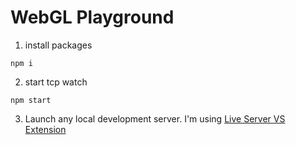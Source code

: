 # WebGL Playground

1. install packages
```shell
npm i
```

2. start tcp watch
```shell
npm start
```

3. Launch any local development server. I'm using [Live Server VS  Extension](https://marketplace.visualstudio.com/items?itemName=ritwickdey.LiveServer)
